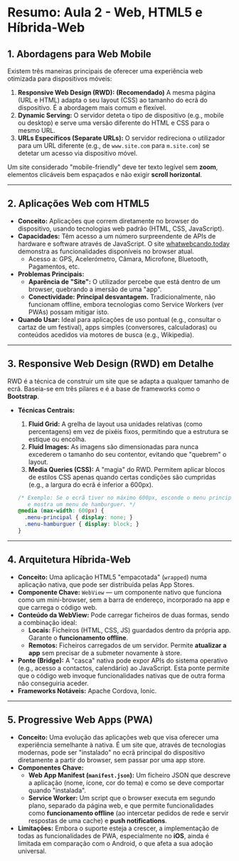 # Resumo: Aula 2 - Web, HTML5 e Híbrida-Web

## 1. Abordagens para Web Mobile

Existem três maneiras principais de oferecer uma experiência web otimizada para dispositivos móveis:

1.  **Responsive Web Design (RWD):** **(Recomendado)** A mesma página (URL e HTML) adapta o seu layout (CSS) ao tamanho do ecrã do dispositivo. É a abordagem mais comum e flexível.
2.  **Dynamic Serving:** O servidor deteta o tipo de dispositivo (e.g., mobile ou desktop) e serve uma versão diferente do HTML e CSS para o mesmo URL.
3.  **URLs Específicos (Separate URLs):** O servidor redireciona o utilizador para um URL diferente (e.g., de `www.site.com` para `m.site.com`) se detetar um acesso via dispositivo móvel.

Um site considerado "mobile-friendly" deve ter texto legível sem **zoom**, elementos clicáveis bem espaçados e não exigir **scroll horizontal**.

---

## 2. Aplicações Web com HTML5

- **Conceito:** Aplicações que correm diretamente no browser do dispositivo, usando tecnologias web padrão (HTML, CSS, JavaScript).
- **Capacidades:** Têm acesso a um número surpreendente de APIs de hardware e software através de JavaScript. O site [whatwebcando.today](https://whatwebcando.today/) demonstra as funcionalidades disponíveis no browser atual.
    - Acesso a: GPS, Acelerómetro, Câmara, Microfone, Bluetooth, Pagamentos, etc.
- **Problemas Principais:**
    - **Aparência de "Site":** O utilizador percebe que está dentro de um browser, quebrando a imersão de uma "app".
    - **Conectividade:** **Principal desvantagem.** Tradicionalmente, não funcionam offline, embora tecnologias como Service Workers (ver PWAs) possam mitigar isto.
- **Quando Usar:** Ideal para aplicações de uso pontual (e.g., consultar o cartaz de um festival), apps simples (conversores, calculadoras) ou conteúdos acedidos via motores de busca (e.g., Wikipedia).

---

## 3. Responsive Web Design (RWD) em Detalhe

RWD é a técnica de construir um site que se adapta a qualquer tamanho de ecrã. Baseia-se em três pilares e é a base de frameworks como o **Bootstrap**.

- **Técnicas Centrais:**
    1.  **Fluid Grid:** A grelha de layout usa unidades relativas (como percentagens) em vez de pixéis fixos, permitindo que a estrutura se estique ou encolha.
    2.  **Fluid Images:** As imagens são dimensionadas para nunca excederem o tamanho do seu contentor, evitando que "quebrem" o layout.
    3.  **Media Queries (CSS):** A "magia" do RWD. Permitem aplicar blocos de estilos CSS apenas quando certas condições são cumpridas (e.g., a largura do ecrã é inferior a 600px).

    ```css
    /* Exemplo: Se o ecrã tiver no máximo 600px, esconde o menu principal 
       e mostra um menu de hamburguer. */
    @media (max-width: 600px) {
      .menu-principal { display: none; }
      .menu-hamburguer { display: block; }
    }
    ```

---

## 4. Arquitetura Híbrida-Web

- **Conceito:** Uma aplicação HTML5 "empacotada" (`wrapped`) numa aplicação nativa, que pode ser distribuída pelas App Stores.
- **Componente Chave:** `WebView` — um componente nativo que funciona como um mini-browser, sem a barra de endereço, incorporado na app e que carrega o código web.
- **Conteúdo da WebView:** Pode carregar ficheiros de duas formas, sendo a combinação ideal:
    - **Locais:** Ficheiros (HTML, CSS, JS) guardados dentro da própria app. Garante o **funcionamento offline**.
    - **Remotos:** Ficheiros carregados de um servidor. Permite **atualizar a app** sem precisar de a submeter novamente à store.
- **Ponte (Bridge):** A "casca" nativa pode expor APIs do sistema operativo (e.g., acesso a contactos, calendário) ao JavaScript. Esta ponte permite que o código web invoque funcionalidades nativas que de outra forma não conseguiria aceder.
- **Frameworks Notáveis:** Apache Cordova, Ionic.

---

## 5. Progressive Web Apps (PWA)

- **Conceito:** Uma evolução das aplicações web que visa oferecer uma experiência semelhante à nativa. É um site que, através de tecnologias modernas, pode ser "instalado" no ecrã principal do dispositivo diretamente a partir do browser, sem passar por uma app store.
- **Componentes Chave:**
    - **Web App Manifest (`manifest.json`):** Um ficheiro JSON que descreve a aplicação (nome, ícone, cor do tema) e como se deve comportar quando "instalada".
    - **Service Worker:** Um script que o browser executa em segundo plano, separado da página web, e que permite funcionalidades como **funcionamento offline** (ao intercetar pedidos de rede e servir respostas de uma cache) e **push notifications**.
- **Limitações:** Embora o suporte esteja a crescer, a implementação de todas as funcionalidades de PWA, especialmente no **iOS**, ainda é limitada em comparação com o Android, o que afeta a sua adoção universal. 